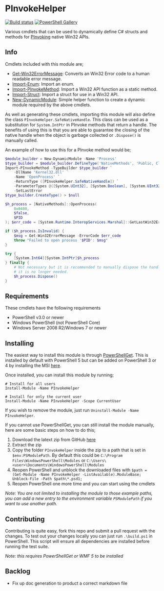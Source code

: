 # PInvokeHelper

[![Build status](https://ci.appveyor.com/api/projects/status/00i9wmp0awo535a6?svg=true)](https://ci.appveyor.com/project/jborean93/pinvokehelper)
[![PowerShell Gallery](https://img.shields.io/powershellgallery/dt/PInvokeHelper.svg)](https://www.powershellgallery.com/packages/PInvokeHelper)

Various cmdlets that can be used to dynamically define C# structs and methods for
[PInvoking](https://docs.microsoft.com/en-us/cpp/dotnet/how-to-call-native-dlls-from-managed-code-using-pinvoke?view=vs-2019)
native Win32 APIs.


## Info

Cmdlets included with this module are;

* [Get-Win32ErrorMessage](Docs/Get-Win32ErrorMessage.md): Converts an Win32 Error code to a human readable error message.
* [Import-Enum](Docs/Import-Enum.md): Import an enum.
* [Import-PInvokeMethod](Docs/Import-PInvokeMethod.md): Import a Win32 API function as a static method.
* [Import-Struct](Docs/Import-Struct.md): Import a struct for use in a Win32 API.
* [New-DynamicModule](Docs/New-DynamicModule.md): Simple helper function to create a dynamic module required by the above cmdlets.

As well as generating these cmdlets, importing this module will also define
the class `PInvokeHelper.SafeNativeHandle`. This class can be used as a
substitution for `System.IntPtr` in PInvoke methods that return a handle. The
benefits of using this is that you are able to guarantee the closing of the
native handle when the object is garbage collected or `.Dispose()` is manually
called.

An example of how to use this for a PInvoke method would be;

```powershell
$module_builder = New-DynamicModule -Name 'Process'
$type_builder = $module_builder.DefineType('NativeMethods', 'Public, Class')
Import-PInvokeMethod -TypeBuilder $type_builder `
    -DllName 'Kernel32.dll' `
    -Name 'OpenProcess' `
    -ReturnType ([PInvokeHelper.SafeNativeHandle]) `
    -ParameterTypes @([System.UInt32], [System.Boolean], [System.UInt32]) `
    -SetLastError
$type_builder.CreateType() > $null

$h_process = [NativeMethods]::OpenProcess(
    0x0400,
    $false,
    $PID
); $err_code = [System.Runtime.InteropServices.Marshal]::GetLastWin32Error()

if ($h_process.IsInvalid) {
    $msg = Get-Win32ErrorMessage -ErrorCode $err_code
    throw "Failed to open process '$PID': $msg"
}

try {
    [System.Int64][System.IntPtr]$h_process
} finally {
    # Not necessary but it is recommended to manually dispose the handle when
    # it is no longer needed.
    $h_process.Dispose()
}
```

## Requirements

These cmdlets have the following requirements

* PowerShell v3.0 or newer
* Windows PowerShell (not PowerShell Core)
* Windows Server 2008 R2/Windows 7 or newer


## Installing

The easiest way to install this module is through
[PowerShellGet](https://docs.microsoft.com/en-us/powershell/gallery/overview).
This is installed by default with PowerShell 5 but can be added on PowerShell
3 or 4 by installing the MSI [here](https://www.microsoft.com/en-us/download/details.aspx?id=51451).

Once installed, you can install this module by running;

```
# Install for all users
Install-Module -Name PInvokeHelper

# Install for only the current user
Install-Module -Name PInvokeHelper -Scope CurrentUser
```

If you wish to remove the module, just run
`Uninstall-Module -Name PInvokeHelper`.

If you cannot use PowerShellGet, you can still install the module manually,
here are some basic steps on how to do this;

1. Download the latext zip from GitHub [here](https://github.com/jborean93/PInvokeHelper/releases/latest)
2. Extract the zip
3. Copy the folder `PInvokeHelper` inside the zip to a path that is set in `$env:PSModulePath`. By default this could be `C:\Program Files\WindowsPowerShell\Modules` or `C:\Users\<user>\Documents\WindowsPowerShell\Modules`
4. Reopen PowerShell and unblock the downloaded files with `$path = (Get-Module -Name PInvokeHelper -ListAvailable).ModuleBase; Unblock-File -Path $path\*.psd1;`
5. Reopen PowerShell one more time and you can start using the cmdlets

_Note: You are not limited to installing the module to those example paths, you can add a new entry to the environment variable `PSModulePath` if you want to use another path._


## Contributing

Contributing is quite easy, fork this repo and submit a pull request with the
changes. To test out your changes locally you can just run `.\build.ps1` in
PowerShell. This script will ensure all dependencies are installed before
running the test suite.

_Note: this requires PowerShellGet or WMF 5 to be installed_

## Backlog

* Fix up doc generation to product a correct markdown file
